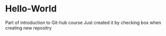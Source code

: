 # Hello-World
Part of introduction to Git-hub course
Just created it by checking box when creating new repositry
